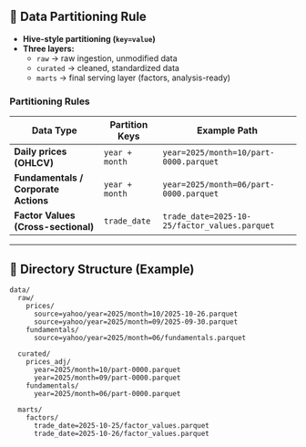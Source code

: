 ## 📂 Data Partitioning Rule

- **Hive-style partitioning (`key=value`)**
- **Three layers:**
  - `raw` → raw ingestion, unmodified data  
  - `curated` → cleaned, standardized data  
  - `marts` → final serving layer (factors, analysis-ready)

### Partitioning Rules
| Data Type | Partition Keys | Example Path |
|------------|----------------|---------------|
| **Daily prices (OHLCV)** | `year + month` | `year=2025/month=10/part-0000.parquet` |
| **Fundamentals / Corporate Actions** | `year + month` | `year=2025/month=06/part-0000.parquet` |
| **Factor Values (Cross-sectional)** | `trade_date` | `trade_date=2025-10-25/factor_values.parquet` |

---

## 📂 Directory Structure (Example)

```plaintext
data/
  raw/
    prices/
      source=yahoo/year=2025/month=10/2025-10-26.parquet
      source=yahoo/year=2025/month=09/2025-09-30.parquet
    fundamentals/
      source=yahoo/year=2025/month=06/fundamentals.parquet

  curated/
    prices_adj/
      year=2025/month=10/part-0000.parquet
      year=2025/month=09/part-0000.parquet
    fundamentals/
      year=2025/month=06/part-0000.parquet

  marts/
    factors/
      trade_date=2025-10-25/factor_values.parquet
      trade_date=2025-10-26/factor_values.parquet
```


